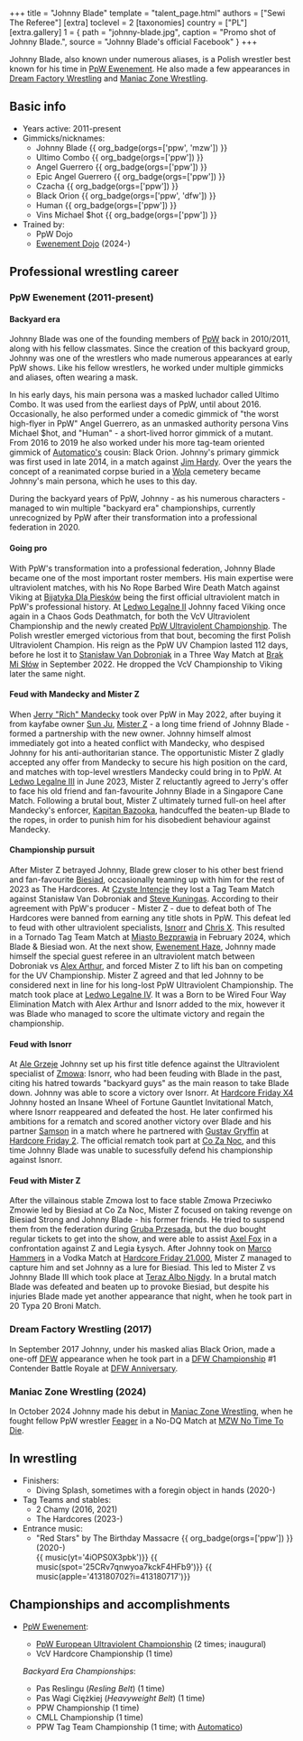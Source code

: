 +++
title = "Johnny Blade"
template = "talent_page.html"
authors = ["Sewi The Referee"]
[extra]
toclevel = 2
[taxonomies]
country = ["PL"]
[extra.gallery]
1 = { path = "johnny-blade.jpg", caption = "Promo shot of Johnny Blade.", source = "Johnny Blade's official Facebook" }
+++

Johnny Blade, also known under numerous aliases, is a Polish wrestler best known for his time in [PpW Ewenement](@/o/ppw.md). He also made a few appearances in [Dream Factory Wrestling](@/o/dfw.md) and [Maniac Zone Wrestling](@/o/mzw.md).

## Basic info

* Years active: 2011-present
* Gimmicks/nicknames:
  - Johnny Blade {{ org_badge(orgs=['ppw', 'mzw']) }}
  - Ultimo Combo {{ org_badge(orgs=['ppw']) }}
  - Angel Guerrero {{ org_badge(orgs=['ppw']) }}
  - Epic Angel Guerrero {{ org_badge(orgs=['ppw']) }}
  - Czacha {{ org_badge(orgs=['ppw']) }}
  - Black Orion {{ org_badge(orgs=['ppw', 'dfw']) }}
  - Human {{ org_badge(orgs=['ppw']) }}
  - Vins Michael $hot {{ org_badge(orgs=['ppw']) }}
* Trained by:
  - PpW Dojo
  - [Ewenement Dojo](@/o/ewenement-dojo.md) (2024-)

## Professional wrestling career

### PpW Ewenement (2011-present)

#### Backyard era

Johnny Blade was one of the founding members of [PpW](@/o/ppw.md) back in 2010/2011, along with his fellow classmates. Since the creation of this backyard group, Johnny was one of the wrestlers who made numerous appearances at early PpW shows. Like his fellow wrestlers, he worked under multiple gimmicks and aliases, often wearing a mask.

In his early days, his main persona was a masked luchador called Ultimo Combo. It was used from the earliest days of PpW, until about 2016. Occasionally, he also performed under a comedic gimmick of "the worst high-flyer in PpW" Angel Guerrero, as an unmasked authority persona Vins Michael $hot, and "Human" - a short-lived horror gimmick of a mutant.
From 2016 to 2019 he also worked under his more tag-team oriented gimmick of [Automatico's](@/w/rob-scaffold.md) cousin: Black Orion.
Johnny's primary gimmick was first used in late 2014, in a match against [Jim Hardy](@/w/mister-z.md). Over the years the concept of a reanimated corpse buried in a [Wola][wola-wwa] cemetery became Johnny's main persona, which he uses to this day.

During the backyard years of PpW, Johnny - as his numerous characters - managed to win multiple "backyard era" championships, currently unrecognized by PpW after their transformation into a professional federation in 2020.

#### Going pro

With PpW's transformation into a professional federation, Johnny Blade became one of the most important roster members.
His main expertise were ultraviolent matches, with his No Rope Barbed Wire Death Match against Viking at [Bijatyka Dla Piesków](content/e/ppw/2020-02-15-ppw-brawl-for-the-puppies.md) being the first official ultraviolent match in PpW's professional history.
At [Ledwo Legalne II](@/e/ppw/2022-05-21-ppw-ledwo-legalne-ii.md) Johnny faced Viking once again in a Chaos Gods Deathmatch, for both the VcV Ultraviolent Championship and the newly created [PpW Ultraviolent Championship](@/c/ppw-european-ultraviolent-championship.md).
The Polish wrestler emerged victorious from that bout, becoming the first Polish Ultraviolent Champion. His reign as the PpW UV Champion lasted 112 days, before he lost it to [Stanisław Van Dobroniak](@/w/stanislaw-van-dobroniak.md) in a Three Way Match at [Brak Mi Słów](@/e/ppw/2022-09-10-ppw-brak-mi-slow.md) in September 2022. He dropped the VcV Championship to Viking later the same night.

#### Feud with Mandecky and Mister Z

When [Jerry "Rich" Mandecky](@/w/jerry-mandecky.md) took over PpW in May 2022, after buying it from kayfabe owner [Sun Ju](@/w/rob-scaffold.md), [Mister Z](@/w/mister-z.md) - a long time friend of Johnny Blade - formed a partnership with the new owner.
Johnny himself almost immediately got into a heated conflict with Mandecky, who despised Johnny for his anti-authoritarian stance.
The opportunistic Mister Z gladly accepted any offer from Mandecky to secure his high position on the card, and matches with top-level wrestlers Mandecky could bring in to PpW.
At [Ledwo Legalne III](@/e/ppw/2023-06-17-ppw-ledwo-legalne-3.md) in June 2023, Mister Z reluctantly agreed to Jerry's offer to face his old friend and fan-favourite Johnny Blade in a Singapore Cane Match. Following a brutal bout, Mister Z ultimately turned full-on heel after Mandecky's enforcer, [Kapitan Bazooka](@/w/kapitan-bazooka.md), handcuffed the beaten-up Blade to the ropes, in order to punish him for his disobedient behaviour against Mandecky.

#### Championship pursuit

After Mister Z betrayed Johnny, Blade grew closer to his other best friend and fan-favourite [Biesiad](@/w/biesiad.md), occasionally teaming up with him for the rest of 2023 as The Hardcores. At [Czyste Intencje](@/e/ppw/2023-09-09-ppw-czyste-intencje.md) they lost a Tag Team Match against Stanisław Van Dobroniak and [Steve Kuningas](@/w/steve-kuningas.md). According to their agreement with PpW's producer - Mister Z - due to defeat both of The Hardcores were banned from earning any title shots in PpW. This defeat led to feud with other ultraviolent specialists, [Isnorr](@/w/isnorr.md) and [Chris X](@/w/chris-x.md). This resulted in a Tornado Tag Team Match at [Miasto Bezprawia](@/e/ppw/2024-02-10-ppw-miasto-bezprawia.md) in February 2024, which Blade & Biesiad won.
At the next show, [Ewenement Haze](@/e/ppw/2024-04-20-ppw-ewenement-haze.md), Johnny made himself the special guest referee in an ultraviolent match between Dobroniak vs [Alex Arthur](@/w/alex-arthur.md), and forced Mister Z to lift his ban on competing for the UV Championship. Mister Z agreed and that led Johnny to be considered next in line for his long-lost PpW Ultraviolent Championship. The match took place at [Ledwo Legalne IV](@/e/ppw/2024-06-08-ppw-ledwo-legalne-4.md). It was a Born to be Wired Four Way Elimination Match with Alex Arthur and Isnorr added to the mix, however it was Blade who managed to score the ultimate victory and regain the championship.

#### Feud with Isnorr

At [Ale Grzeje](@/e/ppw/2024-07-13-ppw-ale-grzeje.md) Johnny set up his first title defence against the Ultraviolent specialist of [Zmowa](@/tt/zmowa.md): Isnorr, who had been feuding with Blade in the past, citing his hatred towards "backyard guys" as the main reason to take Blade down. Johnny was able to score a victory over Isnorr. At [Hardcore Friday X4](@/e/ppw/2024-08-23-ppw-hardcore-friday-x4.md) Johnny hosted an Insane Wheel of Fortune Gauntlet Invitational Match, where Isnorr reappeared and defeated the host.
He later confirmed his ambitions for a rematch and scored another victory over Blade and his partner [Samson](@/w/samson.md) in a match where he partnered with [Gustav Gryffin](@/w/gustav-gryffin.md) at [Hardcore Friday 2](@/e/ppw/2024-09-20-ppw-hardcore-friday-2.md). The official rematch took part at [Co Za Noc](@/e/ppw/2024-10-26-ppw-co-za-noc.md), and this time Johnny Blade was unable to sucessfully defend his championship against Isnorr.

#### Feud with Mister Z

After the villainous stable Zmowa lost to face stable Zmowa Przeciwko Zmowie led by Biesiad at Co Za Noc, Mister Z focused on taking revenge on Biesiad Strong and Johnny Blade - his former friends. He tried to suspend them from the federation during [Gruba Przesada](@/e/ppw/2025-01-25-ppw-gruba-przesada.md), but the duo bought regular tickets to get into the show, and were able to assist [Axel Fox](@/w/axel-fox.md) in a confrontation against Z and Legia Łysych.
After Johnny took on [Marco Hammers](@/w/marco-hammers.md) in a Vodka Match at [Hardcore Friday 21.000](@/e/ppw/2025-02-21-ppw-hardcore-friday.md), Mister Z managed to capture him and set Johnny as a lure for Biesiad. This led to Mister Z vs Johnny Blade III which took place at [Teraz Albo Nigdy](@/e/ppw/2025-03-15-ppw-teraz-albo-nigdy.md). In a brutal match Blade was defeated and beaten up to provoke Biesiad, but despite his injuries Blade made yet another appearance that night, when he took part in 20 Typa 20 Broni Match.

### Dream Factory Wrestling (2017)

In September 2017 Johnny, under his masked alias Black Orion, made a one-off [DFW](@/o/dfw.md) appearance when he took part in a [DFW Championship](@/c/dfw-championship.md) #1 Contender Battle Royale at [DFW Anniversary](content/e/dfw/2017-09-30-dfw-anniversary.md).

### Maniac Zone Wrestling (2024)

In October 2024 Johnny made his debut in [Maniac Zone Wrestling](@/o/mzw.md), when he fought fellow PpW wrestler [Feager](@/w/feager.md) in a No-DQ Match at [MZW No Time To Die](@/e/mzw/2024-10-12-mzw-no-time-to-die.md).

## In wrestling

* Finishers:
  - Diving Splash, sometimes with a foregin object in hands (2020-)
* Tag Teams and stables:
  - 2 Chamy (2016, 2021)
  - The Hardcores (2023-)
* Entrance music:
  - "Red Stars" by The Birthday Massacre
    {{ org_badge(orgs=['ppw']) }} (2020-) <br>
    {{ music(yt='4iOPS0X3pbk')}}
    {{ music(spot='25CRv7qnwyoa7kckF4HFb9')}}
    {{ music(apple='413180702?i=413180717')}}

## Championships and accomplishments

* [PpW Ewenement](@/o/ppw.md):
  - [PpW European Ultraviolent Championship](@/c/ppw-european-ultraviolent-championship.md) (2 times; inaugural)
  - VcV Hardcore Championship (1 time)

   _Backyard Era Championships_:
  - Pas Reslingu (_Resling Belt_) (1 time)
  - Pas Wagi Ciężkiej (_Heavyweight Belt_) (1 time)
  - PPW Championship (1 time)
  - CMLL Championship (1 time)
  - PPW Tag Team Championship (1 time; with [Automatico](@/w/rob-scaffold.md))

[wola-wwa]: https://en.wikipedia.org/wiki/Wola
